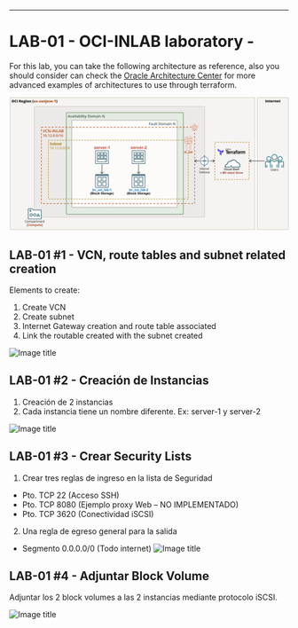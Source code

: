---
# LAB-01 - OCI-INLAB laboratory - 
For this lab, you can take the following architecture as reference, also you should consider 
can check the [Oracle Architecture Center](https://docs.oracle.com/solutions/?q=terraform&cType=reference-architectures&sort=date-desc&lang=en) for more advanced examples of architectures to use through terraform.

![Image_tile](../img/OCI-INLAB-01.png)

## LAB-01 #1 - VCN, route tables and subnet related creation
Elements to create:
1. Create VCN 
2. Create subnet
3. Internet Gateway creation and route table associated
4. Link the routable created with the subnet created

![Image title](img/OCI-INLAB-A.png)

## LAB-01 #2 - Creación de Instancias
1. Creación de 2 instancias 
2. Cada instancia tiene un nombre diferente. Ex: server-1 y server-2

![Image title](img/OCI-INLAB-B.png)

## LAB-01 #3 - Crear Security Lists
1. Crear tres reglas de ingreso en la lista de Seguridad
- Pto. TCP 22 (Acceso SSH)
- Pto. TCP 8080 (Ejemplo proxy Web – NO IMPLEMENTADO)
- Pto. TCP 3620 (Conectividad iSCSI)

2. Una regla de egreso general para la salida
- Segmento 0.0.0.0/0 (Todo internet) 
![Image title](img/OCI-INLAB-C.png)

## LAB-01 #4 - Adjuntar Block Volume
Adjuntar los 2 block volumes a las 2 instancias mediante protocolo iSCSI.

![Image title](img/OCI-INLAB-D.png)
